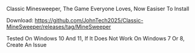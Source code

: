 Classic Minesweeper, The Game Everyone Loves, Now Easiser To Install

Download: https://github.com/JohnTech2025/Classic-MineSweeper/releases/tag/MineSweeper

Tested On Windows 10 And 11, If It Does Not Work On Windows 7 Or 8, Create An Issue
